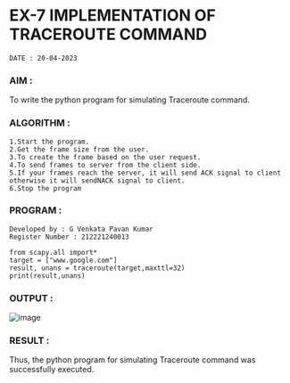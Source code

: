 # EX-7 IMPLEMENTATION OF TRACEROUTE COMMAND
```
DATE : 20-04-2023
```
### AIM :
To write the python program for simulating Traceroute command.
### ALGORITHM :
```
1.Start the program.
2.Get the frame size from the user.
3.To create the frame based on the user request.
4.To send frames to server from the client side.
5.If your frames reach the server, it will send ACK signal to client otherwise it will sendNACK signal to client.
6.Stop the program
```
### PROGRAM :
```
Developed by : G Venkata Pavan Kumar
Register Number : 212221240013
```
```
from scapy.all import*
target = ["www.google.com"]
result, unans = traceroute(target,maxttl=32)
print(result,unans)
```
### OUTPUT :
![image](https://github.com/Pavan-Gv/EX-7/assets/94827772/a1ac91f5-3f58-4160-844e-737ca0a10d92)
### RESULT :
Thus, the python program for simulating Traceroute command was successfully executed.

